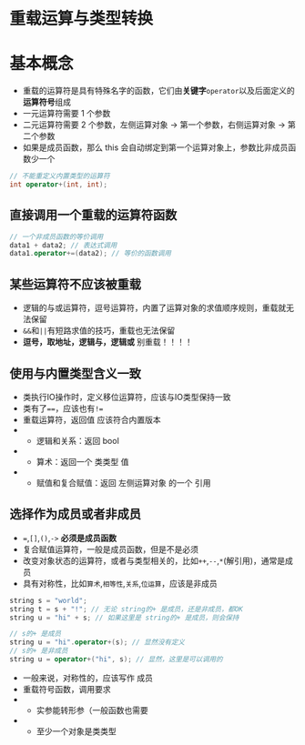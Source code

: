# 重载运算与类型转换

# 基本概念

- 重载的运算符是具有特殊名字的函数，它们由**关键字**`operator`以及后面定义的**运算符号**组成
- 一元运算符需要 1 个参数
- 二元运算符需要 2 个参数，左侧运算对象 -> 第一个参数，右侧运算对象 -> 第二个参数
- 如果是成员函数，那么 this 会自动绑定到第一个运算对象上，参数比非成员函数少一个

```c++
// 不能重定义内置类型的运算符
int operator+(int, int);
```

## 直接调用一个重载的运算符函数
```c++
// 一个非成员函数的等价调用
data1 + data2; // 表达式调用
data1.operator+=(data2); // 等价的函数调用
```

## 某些运算符不应该被重载

- 逻辑的与或运算符，逗号运算符，内置了运算对象的求值顺序规则，重载就无法保留
- `&&`和`||`有短路求值的技巧，重载也无法保留
- **逗号，取地址，逻辑与，逻辑或** 别重载！！！！

## 使用与内置类型含义一致

- 类执行IO操作时，定义移位运算符，应该与IO类型保持一致
- 类有了`==`，应该也有`!=`
- 重载运算符，返回值 应该符合内置版本
- - 逻辑和关系：返回 bool
- - 算术：返回一个 类类型 值
- - 赋值和复合赋值：返回 左侧运算对象 的一个 引用

## 选择作为成员或者非成员

- `=`,`[]`,`()`,`->` **必须是成员函数**
- 复合赋值运算符，一般是成员函数，但是不是必须
- 改变对象状态的运算符，或者与类型相关的，比如`++`,`--`,`*`(解引用)，通常是成员
- 具有对称性，比如`算术`,`相等性`,`关系`,`位运算`，应该是非成员

```c++
string s = "world";
string t = s + "!"; // 无论 string的+ 是成员，还是非成员，都OK
string u = "hi" + s; // 如果这里是 string的+ 是成员，则会保持

// s的+ 是成员
string u = "hi".operator+(s); // 显然没有定义
// s的+ 是非成员
string u = operator+("hi", s); // 显然，这里是可以调用的
```
- 一般来说，对称性的，应该写作 成员
- 重载符号函数，调用要求
- - 实参能转形参（一般函数也需要
- - 至少一个对象是类类型







